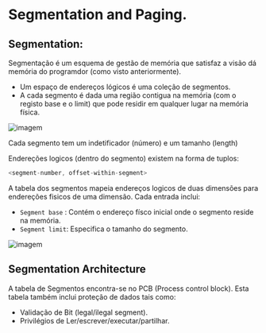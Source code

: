 # Segmentation and Paging.

## Segmentation:

Segmentação é um esquema de gestão de memória que satisfaz a visão dá memória do programdor (como visto anteriormente).

 - Um espaço de endereços lógicos é uma coleção de segmentos.
 - A cada segmento é dada uma região contigua na memória (com o registo base e o limit) que pode residir em qualquer lugar na memória física.

![imagem](https://user-images.githubusercontent.com/62023102/119264340-aa569e00-bbda-11eb-9c06-1c4bbe12740d.png)


Cada segmento tem um indetificador (número) e um tamanho (length)

Endereções logicos (dentro do segmento) existem na forma de tuplos:

```c 
<segment-number, offset-within-segment>
```

A tabela dos segmentos mapeia endereços logicos de duas dimensões para endereções fisicos de uma dimensão. Cada entrada inclui:
- `Segment base` : Contém o endereço físco inicial onde o segmento reside na memória.
- `Segment limit`: Especifica o tamanho do segmento.

![imagem](https://user-images.githubusercontent.com/62023102/119264521-78920700-bbdb-11eb-879f-8644794cd1eb.png)

## Segmentation Architecture

A tabela de Segmentos encontra-se no PCB (Process control block). Esta tabela também inclui proteção de dados tais como:
- Validação de Bit (legal/ilegal segment).
- Privilégios de Ler/escrever/executar/partilhar.


